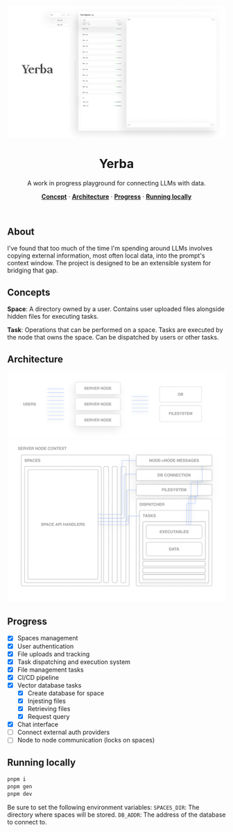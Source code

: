   <img  src="./.readme/cover2.png">
  <h1 align="center">Yerba</h1>

<p align="center">
  A work in progress playground for connecting LLMs with data.
</p>

<p align="center">
  <a href="#concepts"><strong>Concept</strong></a> ·
  <a href="#Architecture"><strong>Architecture</strong></a> ·
  <a href="#deploy-your-own"><strong>Progress</strong></a> ·
  <a href="#running-locally"><strong>Running locally</strong></a>
</p>
<br/>

## About

I've found that too much of the time I'm spending around LLMs involves copying external information, most often local data, into the prompt's context window. The project is designed to be an extensible system for bridging that gap.

## Concepts

**Space**: A directory owned by a user. Contains user uploaded files alongside hidden files for executing tasks.

**Task**: Operations that can be performed on a space. Tasks are executed by the node that owns the space. Can be dispatched by users or other tasks.

## Architecture

  <img  src="./.readme/overview-diagram.png">
  <img  src="./.readme/node-context-diagram.png">

## Progress

- [x] Spaces management
- [x] User authentication
- [x] File uploads and tracking
- [x] Task dispatching and execution system
- [x] File management tasks
- [x] CI/CD pipeline
- [x] Vector database tasks
  - [x] Create database for space
  - [x] Injesting files
  - [x] Retrieving files
  - [x] Request query
- [x] Chat interface
- [ ] Connect external auth providers
- [ ] Node to node communication (locks on spaces)

## Running locally

```bash
pnpm i
pnpm gen
pnpm dev
```

Be sure to set the following environment variables:
`SPACES_DIR`: The directory where spaces will be stored.
`DB_ADDR`: The address of the database to connect to.
